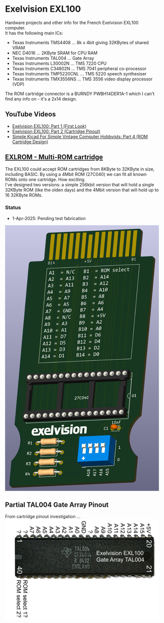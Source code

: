 # Exelvision EXL100
Hardware projects and other info for the French Exelvision EXL100 computer.<br>
It has the following main ICs:
- Texas Instruments TMS4408 ... 8k x 4bit giving 32KBytes of shared VRAM
- NEC D4016 ... 2KByte SRAM for CPU RAM
- Texas Instruments TAL004 ... Gate Array
- Texas Instruments L30002N ... TMS 7220 CPU
- Texas Instruments C34802N ... TMS 7041 peripheral co-processor
- Texas Instruments TMP5220CNL ... TMS 5220 speech synthesiser
- Texas Instruments TMX3556NS ... TMS 3556 video display processor (VDP)

The ROM cartridge connector is a BURNDY PWBH14DER1A-1 which I can't find any info on - it's a 2x14 design.<br>

## YouTube Videos
- [Exelvision EXL100: Part 1 (First Look)](https://youtu.be/5-ew3FQ9LnI)
- [Exelvision EXL100: Part 2 (Cartridge Pinout)](https://youtu.be/ktFMq2L3tBw)
- [Simple Kicad For Simple Vintage Computer Hobbyists: Part 4 (ROM Cartridge Design)](https://youtu.be/U81MPNWrCRY)

## [EXLROM - Multi-ROM cartridge](/EXLROM/)
The EXL100 could accept ROM cartridges from 8KByte to 32KByte in size, including BASIC.  By using a 4Mbit ROM (27C040) we can fit all known ROMs onto one cartridge.  How exciting.<br>
I've designed two versions: a simple 256kbit version that will hold a single 32KByte ROM (like the olden days) and the 4Mbit version that will hold up to 16 32KByte ROMs.<br>
### Status
- 1-Apr-2025: Pending test fabrication 

![3D image of EXLROM 4MBit cartridge](/Images/EXLROM_4Mbit_3D.png)

## Partial TAL004 Gate Array Pinout
From cartridge pinout investigation ... <br>
![TAL004 partial pinout](/Images/EXL100_TAL004_partial_pintout.jpg)
